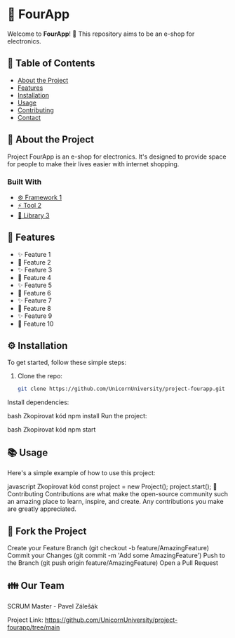 # 🚀 FourApp

Welcome to **FourApp**! 🎉 This repository aims to be an e-shop for electronics.

## 📖 Table of Contents

- [About the Project](#about-the-project)
- [Features](#features)
- [Installation](#installation)
- [Usage](#usage)
- [Contributing](#fork-the-project)
- [Contact](#our-team)

## 📝 About the Project

Project FourApp is an e-shop for electronics. It's designed to provide space for people to make their lives easier with internet shopping.

### Built With

- [⚙️ Framework 1](https://link-to-framework.com)
- [⚡️ Tool 2](https://link-to-tool.com)
- [🚀 Library 3](https://link-to-library.com)

## 🌟 Features

- ✨ Feature 1
- 🚀 Feature 2
- ✨ Feature 3
- 🚀 Feature 4
- ✨ Feature 5
- 🚀 Feature 6
- ✨ Feature 7
- 🚀 Feature 8
- ✨ Feature 9
- 🚀 Feature 10

## ⚙️ Installation

To get started, follow these simple steps:

1. Clone the repo:
   ```bash
   git clone https://github.com/UnicornUniversity/project-fourapp.git
Install dependencies:

bash
Zkopírovat kód
npm install
Run the project:

bash
Zkopírovat kód
npm start

## 📚 Usage
Here's a simple example of how to use this project:

javascript
Zkopírovat kód
const project = new Project();
project.start();
🤝 Contributing
Contributions are what make the open-source community such an amazing place to learn, inspire, and create. Any contributions you make are greatly appreciated.

## 🔱 Fork the Project
Create your Feature Branch (git checkout -b feature/AmazingFeature)
Commit your Changes (git commit -m 'Add some AmazingFeature')
Push to the Branch (git push origin feature/AmazingFeature)
Open a Pull Request

## 👪 Our Team
SCRUM Master - Pavel Zálešák

Project Link: https://github.com/UnicornUniversity/project-fourapp/tree/main
